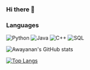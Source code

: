 ### Hi there 👋

<!--
**liu-cui/liu-cui** is a ✨ _special_ ✨ repository because its `README.md` (this file) appears on your GitHub profile.

Here are some ideas to get you started:

- 🔭 I’m currently working on ...
- 🌱 I’m currently learning ...
- 👯 I’m looking to collaborate on ...
- 🤔 I’m looking for help with ...
- 💬 Ask me about ...
- 📫 How to reach me: ...
- 😄 Pronouns: ...
- ⚡ Fun fact: ...
-->

### Languages

![Python](https://img.shields.io/badge/-Python-000?&logo=Python)
![Java](https://img.shields.io/badge/-Java-000?&logo=Java&logoColor=007396)
![C++](https://img.shields.io/badge/-C++-000?&logo=c%2b%2b&logoColor=00599C)
![SQL](https://img.shields.io/badge/-SQL-000?&logo=MySQL)

![Awayanan's GitHub stats](https://github-readme-stats.vercel.app/api?username=liu-cui&show_icons=true&theme=transparent)

[![Top Langs](https://github-readme-stats.vercel.app/api/top-langs/?username=liu-cui&layout=compact)](https://github.com/liu-cui/github-readme-stats)


<!--START_SECTION:activity-->

